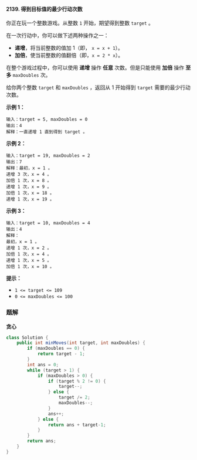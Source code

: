 #### 2139. 得到目标值的最少行动次数

你正在玩一个整数游戏。从整数 `1` 开始，期望得到整数 `target` 。

在一次行动中，你可以做下述两种操作之一：

- **递增**，将当前整数的值加 1（即， `x = x + 1`）。
- **加倍**，使当前整数的值翻倍（即，`x = 2 * x`）。

在整个游戏过程中，你可以使用 **递增** 操作 **任意** 次数。但是只能使用 **加倍** 操作 **至多** `maxDoubles` 次。

给你两个整数 `target` 和 `maxDoubles` ，返回从 1 开始得到 `target` 需要的最少行动次数。

**示例 1：**

```shell
输入：target = 5, maxDoubles = 0
输出：4
解释：一直递增 1 直到得到 target 。
```

**示例 2：**

```shell
输入：target = 19, maxDoubles = 2
输出：7
解释：最初，x = 1 。
递增 3 次，x = 4 。
加倍 1 次，x = 8 。
递增 1 次，x = 9 。
加倍 1 次，x = 18 。
递增 1 次，x = 19 。
```

**示例 3：**

```shell
输入：target = 10, maxDoubles = 4
输出：4
解释：
最初，x = 1 。 
递增 1 次，x = 2 。 
加倍 1 次，x = 4 。 
递增 1 次，x = 5 。 
加倍 1 次，x = 10 。 
```

**提示：**

- `1 <= target <= 109`
- `0 <= maxDoubles <= 100`

### 题解

**贪心**

```java
class Solution {
    public int minMoves(int target, int maxDoubles) {
        if (maxDoubles == 0) {
            return target - 1;
        }
        int ans = 0;
        while (target > 1) {
            if (maxDoubles > 0) {
                if (target % 2 != 0) {
                    target--;
                } else {
                    target /= 2;
                    maxDoubles--;
                }
                ans++;
            } else {
                return ans + target-1;
            }
        }
        return ans;
    }
}
```


